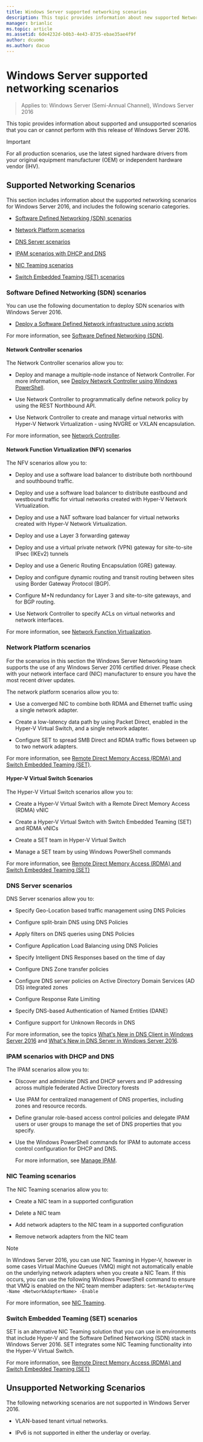 ```yaml
---
title: Windows Server supported networking scenarios
description: This topic provides information about new supported Networking scenarios in Windows Server 2016 and later
manager: brianlic
ms.topic: article
ms.assetid: 6de4232d-b0b3-4e43-8735-ebae35ae4f9f
author: dcuomo
ms.author: dacuo
---
```

# Windows Server supported networking scenarios

>Applies to: Windows Server \(Semi-Annual Channel\), Windows Server 2016

This topic provides information about supported and unsupported scenarios that you can or cannot perform with this release of Windows Server 2016.
>[!IMPORTANT]
>For all production scenarios, use the latest signed hardware drivers from your original equipment manufacturer \(OEM\) or independent hardware vendor \(IHV\).

## <a name="bkmk_supp"></a>Supported Networking Scenarios

This section includes information about the supported networking scenarios for Windows Server 2016, and includes the following scenario categories.

-   [Software Defined Networking (SDN) scenarios](#bkmk_sdn)

-   [Network Platform scenarios](#bkmk_netp)

-   [DNS Server scenarios](#bkmk_dns)

-   [IPAM scenarios with DHCP and DNS](#bkmk_ipam)

-   [NIC Teaming scenarios](#bkmk_nicteam)

- [Switch Embedded Teaming \(SET\) scenarios](#bkmk_set)

### <a name="bkmk_sdn"></a>Software Defined Networking (SDN) scenarios

You can use the following documentation to deploy SDN scenarios with Windows Server 2016.


-   [Deploy a Software Defined Network infrastructure using scripts](sdn/deploy/Deploy-a-Software-Defined-Network-infrastructure-using-scripts.md)

For more information, see [Software Defined Networking &#40;SDN&#41;](sdn/software-defined-networking.md).

#### <a name="bkmk_netc"></a>Network Controller scenarios

The Network Controller scenarios allow you to:

-   Deploy and manage a multiple-node instance of Network Controller. For more information, see [Deploy Network Controller using Windows PowerShell](sdn/deploy/Deploy-Network-Controller-using-Windows-PowerShell.md).

-   Use Network Controller to programmatically define network policy by using the REST Northbound API.

-   Use Network Controller to create and manage virtual networks with Hyper-V Network Virtualization - using NVGRE or VXLAN encapsulation.

For more information, see [Network Controller](sdn/technologies/network-controller/Network-Controller.md).

#### <a name="bkmk_netf"></a>Network Function Virtualization (NFV) scenarios
The NFV scenarios allow you to:

-   Deploy and use a software load balancer to distribute both northbound and southbound traffic.

-   Deploy and use a software load balancer to distribute eastbound and westbound traffic for virtual networks created with Hyper-V Network Virtualization.

-   Deploy and use a NAT software load balancer for virtual networks created with Hyper-V Network Virtualization.

-   Deploy and use a Layer 3 forwarding gateway

-   Deploy and use a virtual private network (VPN) gateway for site-to-site IPsec (IKEv2) tunnels

-   Deploy and use a Generic Routing Encapsulation (GRE) gateway.

-   Deploy and configure dynamic routing and transit routing between sites using Border Gateway Protocol (BGP).

-   Configure M+N redundancy for Layer 3 and site-to-site gateways, and for BGP routing.

-   Use Network Controller to specify ACLs on virtual networks and network interfaces.

For more information, see [Network Function Virtualization](sdn/technologies/network-function-virtualization/Network-Function-Virtualization.md).

### <a name="bkmk_netp"></a>Network Platform scenarios

For the scenarios in this section the Windows Server Networking team supports the use of any Windows Server 2016 certified driver. Please check with your network interface card \(NIC\) manufacturer to ensure you have the most recent driver updates.

The network platform scenarios allow you to:

-   Use a converged NIC to combine both RDMA and Ethernet traffic using a single network adapter.

-   Create a low-latency data path by using Packet Direct, enabled in the Hyper-V Virtual Switch, and a single network adapter.

-   Configure SET to spread SMB Direct and RDMA traffic flows between up to two network adapters.

For more information, see [Remote Direct Memory Access &#40;RDMA&#41; and Switch Embedded Teaming &#40;SET&#41;](../virtualization/hyper-v-virtual-switch/RDMA-and-Switch-Embedded-Teaming.md).

#### <a name="bkmk_switch"></a>Hyper-V Virtual Switch Scenarios

The Hyper-V Virtual Switch scenarios allow you to:

-   Create a Hyper-V Virtual Switch with a Remote Direct Memory Access (RDMA) vNIC

-   Create a Hyper-V Virtual Switch with Switch Embedded Teaming (SET) and RDMA vNICs

-   Create a SET team in Hyper-V Virtual Switch

-   Manage a SET team by using Windows PowerShell commands

For more information, see [Remote Direct Memory Access &#40;RDMA&#41; and Switch Embedded Teaming &#40;SET&#41;](../virtualization/hyper-v-virtual-switch/RDMA-and-Switch-Embedded-Teaming.md)

### <a name="bkmk_dns"></a>DNS Server scenarios

DNS Server scenarios allow you to:

-   Specify Geo-Location based traffic management using DNS Policies

-   Configure split-brain DNS using DNS Policies

-   Apply filters on DNS queries  using DNS Policies

-   Configure Application Load Balancing using DNS Policies

-   Specify Intelligent DNS Responses based on the time of day

-   Configure DNS Zone transfer policies

-   Configure DNS server policies on Active Directory Domain Services (AD DS) integrated zones

-   Configure Response Rate Limiting

-   Specify DNS-based Authentication of Named Entities (DANE)

-   Configure support for Unknown Records in DNS

For more information, see the topics [What's New in DNS Client in Windows Server 2016](dns/What-s-New-in-DNS-Client.md) and [What's New in DNS Server in Windows Server 2016](dns/What-s-New-in-DNS-Server.md).

### <a name="bkmk_ipam"></a>IPAM scenarios with DHCP and DNS

The IPAM scenarios allow you to:

-   Discover and administer DNS and DHCP servers and IP addressing across multiple federated Active Directory forests

-   Use IPAM for centralized management of DNS properties, including zones and resource records.

-   Define granular role-based access control policies and delegate IPAM users or user groups to manage the set of DNS properties that you specify.

-   Use the Windows PowerShell commands for IPAM to automate access control configuration for DHCP and DNS.

    For more information, see [Manage IPAM](technologies/ipam/Manage-IPAM.md).

### <a name="bkmk_nicteam"></a>NIC Teaming scenarios

The NIC Teaming scenarios allow you to:

-   Create a NIC team in a supported configuration

-   Delete a NIC team

-   Add network adapters to the NIC team in a supported configuration

-   Remove network adapters from the NIC team

> [!NOTE]
> In Windows Server 2016, you can use NIC Teaming in Hyper-V, however in some cases Virtual Machine Queues (VMQ) might not automatically enable on the underlying network adapters when you create a NIC Team. If this occurs, you can use the following Windows PowerShell command to ensure that VMQ is enabled on the NIC team member adapters: `Set-NetAdapterVmq -Name <NetworkAdapterName> -Enable`

For more information, see [NIC Teaming](technologies/nic-teaming/NIC-Teaming.md).

### <a name="bkmk_set"></a>Switch Embedded Teaming \(SET\) scenarios

SET is an alternative NIC Teaming solution that you can use in environments that include Hyper-V and the Software Defined Networking (SDN) stack in Windows Server 2016. SET integrates some NIC Teaming functionality into the Hyper-V Virtual Switch.

For more information, see [Remote Direct Memory Access (RDMA) and Switch Embedded Teaming (SET)](https://technet.microsoft.com/windows-server-docs/networking/technologies/hyper-v-virtual-switch/rdma-and-switch-embedded-teaming)



## <a name="bkmk_unsupp"></a>Unsupported Networking Scenarios
The following networking scenarios are not supported in Windows Server 2016.

-   VLAN-based tenant virtual networks.

-   IPv6 is not supported in either the underlay or overlay.



